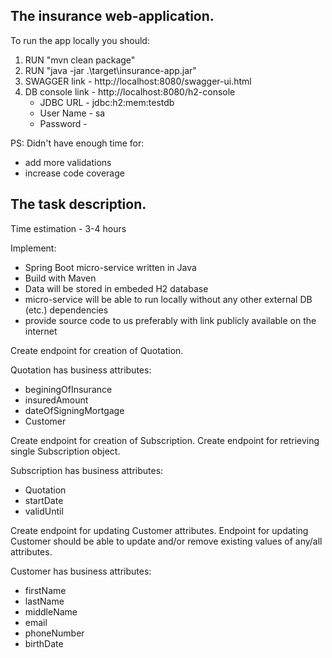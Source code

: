 <h2>The insurance web-application.</h2>

To run the app locally you should:
1. RUN "mvn clean package"
2. RUN "java -jar .\target\insurance-app.jar"
3. SWAGGER link - http://localhost:8080/swagger-ui.html
4. DB console link - http://localhost:8080/h2-console
   - JDBC URL - jdbc:h2:mem:testdb
   - User Name - sa
   - Password -
   
PS: Didn't have enough time for:
- add more validations
- increase code coverage


<h2>The task description.</h2>

Time estimation - 3-4 hours

Implement:
- Spring Boot micro-service written in Java
- Build with Maven
- Data will be stored in embeded H2 database
- micro-service will be able to run locally without any other external DB (etc.) dependencies
- provide source code to us preferably with link publicly available on the internet

Create endpoint for creation of Quotation.

Quotation has business attributes:
- beginingOfInsurance
- insuredAmount
- dateOfSigningMortgage
- Customer

Create endpoint for creation of Subscription.
Create endpoint for retrieving single Subscription object.

Subscription has business attributes:
- Quotation
- startDate
- validUntil


Create endpoint for updating Customer attributes.
Endpoint for updating Customer should be able to update and/or remove existing values of any/all attributes.

Customer has business attributes:
- firstName
- lastName
- middleName
- email
- phoneNumber
- birthDate


